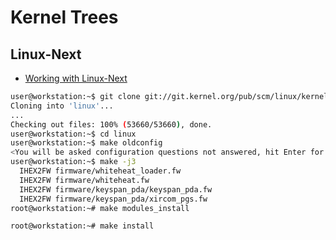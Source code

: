 # Kernel Trees

## Linux-Next

- [Working with Linux-Next](https://www.kernel.org/doc/man-pages/linux-next.html)


```sh
user@workstation:~$ git clone git://git.kernel.org/pub/scm/linux/kernel/git/torvalds/linux.git
Cloning into 'linux'...
...
Checking out files: 100% (53660/53660), done.
user@workstation:~$ cd linux
user@workstation:~$ make oldconfig
<You will be asked configuration questions not answered, hit Enter for all of them>
user@workstation:~$ make -j3
  IHEX2FW firmware/whiteheat_loader.fw
  IHEX2FW firmware/whiteheat.fw
  IHEX2FW firmware/keyspan_pda/keyspan_pda.fw
  IHEX2FW firmware/keyspan_pda/xircom_pgs.fw
root@workstation:~# make modules_install

root@workstation:~# make install
```